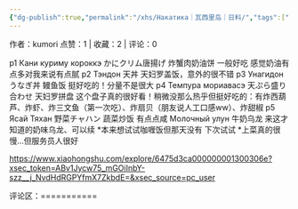 ```yaml
---
{"dg-publish":true,"permalink":"/xhs/Накатика｜瓦西里岛｜日料/","tags":["rednote","圣彼得堡"],"created":"2025-03-17T22:16:38.623+08:00","updated":"2025-03-17T22:16:42.418+08:00"}
---
```


作者：kumori
点赞：1   |   收藏：2   |   评论：0

p1 Кани куриму короккэ かにクリム唐揚げ 炸蟹肉奶油饼 一般好吃 感觉奶油有点多对我来说有点腻
p2 Тэндон 天丼 天妇罗盖饭，意外的很不错
p3 Унагидон うなぎ丼 鳗鱼饭 挺好吃的！分量不是很大
p4 Темпура мориавасэ 天ぷら盛り合わせ 天妇罗拼盘 这个盘子真的很好看！稍微没那么热乎但挺好吃的：有炸西葫芦、炸虾、炸三文鱼（第一次吃）、炸扇贝（朋友说人工口感ww）、炸甜椒
p5 Ясай Тяхан 野菜チャハン 蔬菜炒饭 有点点咸
Молочный улун 牛奶乌龙 来这才知道的奶味乌龙、可以续
*本来想试试咖喱饭但那天没有 下次试试
*上菜真的很慢…但服务员人很好

https://www.xiaohongshu.com/explore/6475d3ca000000001300306e?xsec_token=ABv1Jycw75_mGOiInbY-szz__j_NvdHdRGPYfmX7ZkbdE=&xsec_source=pc_user

评论区：===========

